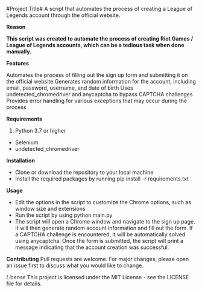 #Project Title#
A script that automates the process of creating a League of Legends account through the official website.

**Reason**

**This script was created to automate the process of creating Riot Games /  League of Legends accounts, which can be a tedious task when done manually.**

**Features**

Automates the process of filling out the sign up form and submitting it on the official website
Generates random information for the account, including email, password, username, and date of birth
Uses undetected_chromedriver and anycaptcha to bypass CAPTCHA challenges
Provides error handling for various exceptions that may occur during the process

**Requirements**

1. Python 3.7 or higher
- Selenium
- undetected_chromedriver

**Installation**

- Clone or download the repository to your local machine
- Install the required packages by running pip install -r requirements.txt

**Usage**

- Edit the options in the script to customize the Chrome options, such as window size and extensions
- Run the script by using python main.py
- The script will open a Chrome window and navigate to the sign up page. It will then generate random account information and fill out the form. If a CAPTCHA challenge is encountered, it will be automatically solved using anycaptcha.
Once the form is submitted, the script will print a message indicating that the account creation was successful.

**Contributing**
Pull requests are welcome. For major changes, please open an issue first to discuss what you would like to change.

*License*
This project is licensed under the MIT License - see the LICENSE file for details.
